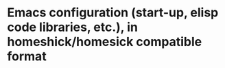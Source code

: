 # Emacs configuration (start-up, elisp code libraries, etc.), in homeshick/homesick compatible format
